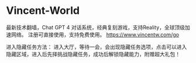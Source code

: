 # Vincent-World
最新技术翻墙，Chat GPT 4 对话系统，经典复刻游戏，支持Reality，全球顶级加速网络。
注册可直接使用，支持免费使用。
https://www.vincentw.com/go

进入隐藏任务方法：
进入大厅，等待一会，会出现隐藏任务选项，点击可以进入隐藏区域，进入后先择挑战隐藏任务，成功后解锁隐藏能力，附赠超大礼包！
